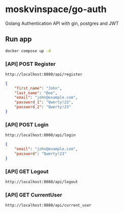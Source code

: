 # moskvinspace/go-auth
Golang Authentication API with gin, postgres and JWT

## Run app

```sh
docker compose up -d
```

### [API] POST Register

```sh
http://localhost:8080/api/register
```
```json
{
	"first_name": "John",
	"last_name": "Doe",
	"email": "john@example.com",
	"password_1": "Qwerty!23",
	"password_2": "Qwerty!23"
}
```

### [API] POST Login

```sh
http://localhost:8080/api/login
```
```json
{
	"email": "john@example.com",
	"password": "Qwerty!23"
}
```
### [API] GET Logout

```sh
http://localhost:8080/api/logout
```

### [API] GET CurrentUser

```sh
http://localhost:8080/api/current_user
```
